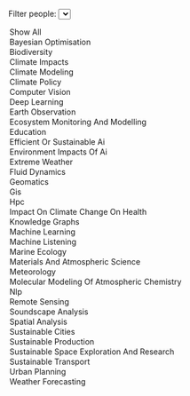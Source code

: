 <label for="tagFilter">Filter people:</label>
<select id="tagFilter">
<option value="all">Show All</option>
<option value="Bayesian Optimisation">Bayesian Optimisation</option>
<option value="Biodiversity">Biodiversity</option>
<option value="Climate Impacts">Climate Impacts</option>
<option value="Climate Modeling">Climate Modeling</option>
<option value="Climate Policy">Climate Policy</option>
<option value="Computer Vision">Computer Vision</option>
<option value="Deep Learning">Deep Learning</option>
<option value="Earth Observation">Earth Observation</option>
<option value="Ecosystem Monitoring And Modelling">Ecosystem Monitoring And Modelling</option>
<option value="Education">Education</option>
<option value="Efficient Or Sustainable Ai">Efficient Or Sustainable Ai</option>
<option value="Environment Impacts Of Ai">Environment Impacts Of Ai</option>
<option value="Extreme Weather">Extreme Weather</option>
<option value="Fluid Dynamics">Fluid Dynamics</option>
<option value="Geomatics">Geomatics</option>
<option value="Gis">Gis</option>
<option value="Hpc">Hpc</option>
<option value="Impact On Climate Change On Health">Impact On Climate Change On Health</option>
<option value="Knowledge Graphs">Knowledge Graphs</option>
<option value="Machine Learning">Machine Learning</option>
<option value="Machine Listening">Machine Listening</option>
<option value="Marine Ecology">Marine Ecology</option>
<option value="Materials And Atmospheric Science">Materials And Atmospheric Science</option>
<option value="Meteorology">Meteorology</option>
<option value="Molecular Modeling Of Atmospheric Chemistry">Molecular Modeling Of Atmospheric Chemistry</option>
<option value="Nlp">Nlp</option>
<option value="Remote Sensing">Remote Sensing</option>
<option value="Soundscape Analysis">Soundscape Analysis</option>
<option value="Spatial Analysis">Spatial Analysis</option>
<option value="Sustainable Cities">Sustainable Cities</option>
<option value="Sustainable Production">Sustainable Production</option>
<option value="Sustainable Space Exploration And Research">Sustainable Space Exploration And Research</option>
<option value="Sustainable Transport">Sustainable Transport</option>
<option value="Urban Planning">Urban Planning</option>
<option value="Weather Forecasting">Weather Forecasting</option></select>

<script>
        document.getElementById('tagFilter').addEventListener('change', function () {
            const selectedTag = this.value;
            document.querySelectorAll('.content').forEach(div => {
                const tags = div.getAttribute('data-tags').split(',');
                if (selectedTag === 'all' || tags.includes(selectedTag)) {
                    div.classList.remove('hidden');
                } else {
                    div.classList.add('hidden');
                }
            });
        });
</script>

